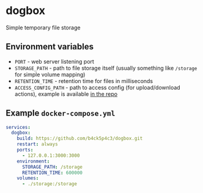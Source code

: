 # dogbox

Simple temporary file storage

## Environment variables

- `PORT` - web server listening port
- `STORAGE_PATH` - path to file storage itself (usually something like `/storage` for simple volume mapping)
- `RETENTION_TIME` - retention time for files in milliseconds
- `ACCESS_CONFIG_PATH` - path to access config (for upload/download actions), example is available [in the repo](access-config.example.json)

## Example `docker-compose.yml`

```yaml
services:
  dogbox:
    build: https://github.com/b4ck5p4c3/dogbox.git
    restart: always
    ports:
      - 127.0.0.1:3000:3000
    environment:
      STORAGE_PATH: /storage
      RETENTION_TIME: 600000
    volumes:
      - ./storage:/storage
```